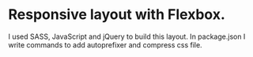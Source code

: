 # Responsive layout with Flexbox.

I used SASS, JavaScript and jQuery to build this layout.
In package.json I write commands to add autoprefixer and compress css file.